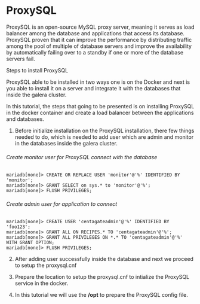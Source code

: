 # ProxySQL

ProxySQL is an open-source MySQL proxy server, meaning it serves as load balancer among the database and applications that access its database. ProxySQL proven that it can improve the performance by distributing traffic among the pool of multiple of database servers and improve the availability by automatically failing over to a standby if one or more of the database servers fail.

Steps to install ProxySQL

ProxySQL able to be installed in two ways one is on the Docker and next is you able to install it on a server and integrate it with the databases that inside the galera cluster.

In this tutorial, the steps that going to be presented is on installing ProxySQL in the docker container and create a load balancer between the applications and databases.

1. Before initialize installation on the ProxySQL installation, there few things needed to do, which is needed to add user which are admin and monitor in the databases inside the galera cluster.

###### Create monitor user for ProxySQL connect with the database

```
mariadb[none]> CREATE OR REPLACE USER 'monitor'@'%' IDENTIFIED BY 'monitor';
mariadb[none]> GRANT SELECT on sys.* to 'monitor'@'%';
mariadb[none]> FLUSH PRIVILEGES;
```

###### Create admin user for application to connect

```
mariadb[none]> CREATE USER 'centagateadmin'@'%' IDENTIFIED BY 'foo123';
mariadb[none]> GRANT ALL ON RECIPES.* TO 'centagateadmin'@'%';
mariadb[none]> GRANT ALL PRIVILEGES ON *.* TO 'centagateadmin'@'%' WITH GRANT OPTION;
mariadb[none]> FLUSH PRIVILEGES;
```

2. After adding user successfully inside the database and next we proceed to setup the proxysql.cnf

3. Prepare the location to setup the proxysql.cnf to intialize the ProxySQL service in the docker.

4. In this tutorial we will use the **/opt** to prepare the ProxySQL config file.
